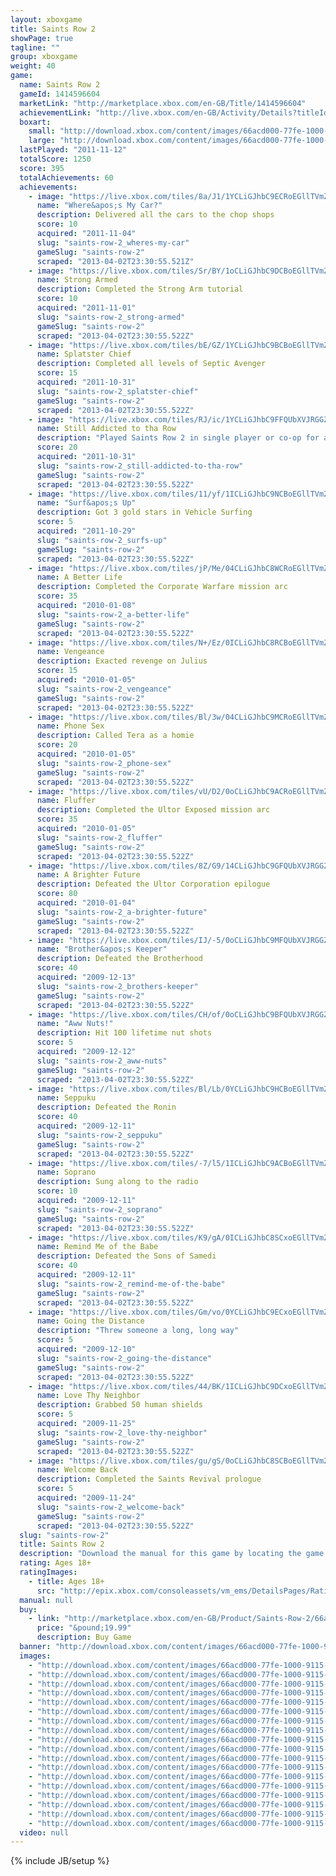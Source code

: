 ```yaml
---
layout: xboxgame
title: Saints Row 2
showPage: true
tagline: ""
group: xboxgame
weight: 40
game: 
  name: Saints Row 2
  gameId: 1414596604
  marketLink: "http://marketplace.xbox.com/en-GB/Title/1414596604"
  achievementLink: "http://live.xbox.com/en-GB/Activity/Details?titleId=1414596604"
  boxart: 
    small: "http://download.xbox.com/content/images/66acd000-77fe-1000-9115-d802545107fc/1033/boxartsm.jpg"
    large: "http://download.xbox.com/content/images/66acd000-77fe-1000-9115-d802545107fc/1033/boxartlg.jpg"
  lastPlayed: "2011-11-12"
  totalScore: 1250
  score: 395
  totalAchievements: 60
  achievements: 
    - image: "https://live.xbox.com/tiles/8a/J1/1YCLiGJhbC9ECRoEGllTVmZjL2FjaC8wLzMwAAAAAOfn5-paou0=.jpg"
      name: "Where&apos;s My Car?"
      description: Delivered all the cars to the chop shops
      score: 10
      acquired: "2011-11-04"
      slug: "saints-row-2_wheres-my-car"
      gameSlug: "saints-row-2"
      scraped: "2013-04-02T23:30:55.521Z"
    - image: "https://live.xbox.com/tiles/Sr/BY/1oCLiGJhbC9DCBoEGllTVmZjL2FjaC8wLzI3AAAAAOfn5-l3sFY=.jpg"
      name: Strong Armed
      description: Completed the Strong Arm tutorial
      score: 10
      acquired: "2011-11-01"
      slug: "saints-row-2_strong-armed"
      gameSlug: "saints-row-2"
      scraped: "2013-04-02T23:30:55.522Z"
    - image: "https://live.xbox.com/tiles/bE/GZ/1YCLiGJhbC9BCBoEGllTVmZjL2FjaC8wLzI1AAAAAOfn5-q2QXA=.jpg"
      name: Splatster Chief
      description: Completed all levels of Septic Avenger
      score: 15
      acquired: "2011-10-31"
      slug: "saints-row-2_splatster-chief"
      gameSlug: "saints-row-2"
      scraped: "2013-04-02T23:30:55.522Z"
    - image: "https://live.xbox.com/tiles/RJ/ic/1YCLiGJhbC9FFQUbXVJRGGZjL2FjaC8wLzEAAAAA5+fn+rOYXw==.jpg"
      name: Still Addicted to tha Row
      description: "Played Saints Row 2 in single player or co-op for a combined 50 hours"
      score: 20
      acquired: "2011-10-31"
      slug: "saints-row-2_still-addicted-to-tha-row"
      gameSlug: "saints-row-2"
      scraped: "2013-04-02T23:30:55.522Z"
    - image: "https://live.xbox.com/tiles/11/yf/1ICLiGJhbC9NCBoEGllTVmZjL2FjaC8wLzI5AAAAAOfn5-uwXMs=.jpg"
      name: "Surf&apos;s Up"
      description: Got 3 gold stars in Vehicle Surfing
      score: 5
      acquired: "2011-10-29"
      slug: "saints-row-2_surfs-up"
      gameSlug: "saints-row-2"
      scraped: "2013-04-02T23:30:55.522Z"
    - image: "https://live.xbox.com/tiles/jP/Me/04CLiGJhbC8WCRoEGllTVmZjL2FjaC8wLzNiAAAAAOfn5-wx85A=.jpg"
      name: A Better Life
      description: Completed the Corporate Warfare mission arc
      score: 35
      acquired: "2010-01-08"
      slug: "saints-row-2_a-better-life"
      gameSlug: "saints-row-2"
      scraped: "2013-04-02T23:30:55.522Z"
    - image: "https://live.xbox.com/tiles/N+/Ez/0ICLiGJhbC8RCBoEGllTVmZjL2FjaC8wLzJlAAAAAOfn5-8c4Ss=.jpg"
      name: Vengeance
      description: Exacted revenge on Julius
      score: 15
      acquired: "2010-01-05"
      slug: "saints-row-2_vengeance"
      gameSlug: "saints-row-2"
      scraped: "2013-04-02T23:30:55.522Z"
    - image: "https://live.xbox.com/tiles/Bl/3w/04CLiGJhbC9MCRoEGllTVmZjL2FjaC8wLzM4AAAAAOfn5-zfXRo=.jpg"
      name: Phone Sex
      description: Called Tera as a homie
      score: 20
      acquired: "2010-01-05"
      slug: "saints-row-2_phone-sex"
      gameSlug: "saints-row-2"
      scraped: "2013-04-02T23:30:55.522Z"
    - image: "https://live.xbox.com/tiles/vU/D2/0oCLiGJhbC9ACRoEGllTVmZjL2FjaC8wLzM0AAAAAOfn5-3ZQKE=.jpg"
      name: Fluffer
      description: Completed the Ultor Exposed mission arc
      score: 35
      acquired: "2010-01-05"
      slug: "saints-row-2_fluffer"
      gameSlug: "saints-row-2"
      scraped: "2013-04-02T23:30:55.522Z"
    - image: "https://live.xbox.com/tiles/8Z/G9/14CLiGJhbC9GFQUbXVJRGGZjL2FjaC8wLzIAAAAA5+fn+JKR6g==.jpg"
      name: A Brighter Future
      description: Defeated the Ultor Corporation epilogue
      score: 80
      acquired: "2010-01-04"
      slug: "saints-row-2_a-brighter-future"
      gameSlug: "saints-row-2"
      scraped: "2013-04-02T23:30:55.522Z"
    - image: "https://live.xbox.com/tiles/IJ/-5/0oCLiGJhbC9MFQUbXVJRGGZjL2FjaC8wLzgAAAAA5+fn-dafOw==.jpg"
      name: "Brother&apos;s Keeper"
      description: Defeated the Brotherhood
      score: 40
      acquired: "2009-12-13"
      slug: "saints-row-2_brothers-keeper"
      gameSlug: "saints-row-2"
      scraped: "2013-04-02T23:30:55.522Z"
    - image: "https://live.xbox.com/tiles/CH/of/0oCLiGJhbC9BFQUbXVJRGGZjL2FjaC8wLzUAAAAA5+fn-TB6Ew==.jpg"
      name: "Aww Nuts!"
      description: Hit 100 lifetime nut shots
      score: 5
      acquired: "2009-12-12"
      slug: "saints-row-2_aww-nuts"
      gameSlug: "saints-row-2"
      scraped: "2013-04-02T23:30:55.522Z"
    - image: "https://live.xbox.com/tiles/Bl/Lb/0YCLiGJhbC9HCBoEGllTVmZjL2FjaC8wLzIzAAAAAOfn5-70Uho=.jpg"
      name: Seppuku
      description: Defeated the Ronin
      score: 40
      acquired: "2009-12-11"
      slug: "saints-row-2_seppuku"
      gameSlug: "saints-row-2"
      scraped: "2013-04-02T23:30:55.522Z"
    - image: "https://live.xbox.com/tiles/-7/l5/1ICLiGJhbC9ACBoEGllTVmZjL2FjaC8wLzI0AAAAAOfn5-tWueM=.jpg"
      name: Soprano
      description: Sung along to the radio
      score: 10
      acquired: "2009-12-11"
      slug: "saints-row-2_soprano"
      gameSlug: "saints-row-2"
      scraped: "2013-04-02T23:30:55.522Z"
    - image: "https://live.xbox.com/tiles/K9/gA/0ICLiGJhbC8SCxoEGllTVmZjL2FjaC8wLzFmAAAAAOfn5-8v2Dc=.jpg"
      name: Remind Me of the Babe
      description: Defeated the Sons of Samedi
      score: 40
      acquired: "2009-12-11"
      slug: "saints-row-2_remind-me-of-the-babe"
      gameSlug: "saints-row-2"
      scraped: "2013-04-02T23:30:55.522Z"
    - image: "https://live.xbox.com/tiles/Gm/vo/0YCLiGJhbC9ECxoEGllTVmZjL2FjaC8wLzEwAAAAAOfn5-7HawY=.jpg"
      name: Going the Distance
      description: "Threw someone a long, long way"
      score: 5
      acquired: "2009-12-10"
      slug: "saints-row-2_going-the-distance"
      gameSlug: "saints-row-2"
      scraped: "2013-04-02T23:30:55.522Z"
    - image: "https://live.xbox.com/tiles/44/BK/1ICLiGJhbC9DCxoEGllTVmZjL2FjaC8wLzE3AAAAAOfn5-tlgP8=.jpg"
      name: Love Thy Neighbor
      description: Grabbed 50 human shields
      score: 5
      acquired: "2009-11-25"
      slug: "saints-row-2_love-thy-neighbor"
      gameSlug: "saints-row-2"
      scraped: "2013-04-02T23:30:55.522Z"
    - image: "https://live.xbox.com/tiles/gu/gS/0oCLiGJhbC8SCBoEGllTVmZjL2FjaC8wLzJmAAAAAOfn5-096J4=.jpg"
      name: Welcome Back
      description: Completed the Saints Revival prologue
      score: 5
      acquired: "2009-11-24"
      slug: "saints-row-2_welcome-back"
      gameSlug: "saints-row-2"
      scraped: "2013-04-02T23:30:55.522Z"
  slug: "saints-row-2"
  title: Saints Row 2
  description: "Download the manual for this game by locating the game on http://marketplace.xbox.com and selecting &ldquo;See Game Manual&quot;. Help the 3rd Streets take back their city in this explosive sequal to the 2006 hit.  Saints Row 2 features unparalleled character creation and customization; a massive open world to explore by land, air or sea; and online co-op play that enables you and a friend play through the entire story of Saints Row 2. There are no refunds for this item. For more information, see www.xbox.com/live/accounts."
  rating: Ages 18+
  ratingImages: 
    - title: Ages 18+
      src: "http://epix.xbox.com/consoleassets/vm_ems/DetailsPages/RatingSystemID/14/default/Values/14005.png"
  manual: null
  buy: 
    - link: "http://marketplace.xbox.com/en-GB/Product/Saints-Row-2/66acd000-77fe-1000-9115-d802545107fc?purchase=1&amp;DownloadType=Game"
      price: "&pound;19.99"
      description: Buy Game
  banner: "http://download.xbox.com/content/images/66acd000-77fe-1000-9115-d802545107fc/1033/banner.png"
  images: 
    - "http://download.xbox.com/content/images/66acd000-77fe-1000-9115-d802545107fc/1033/screenlg1.jpg"
    - "http://download.xbox.com/content/images/66acd000-77fe-1000-9115-d802545107fc/1033/screenlg2.jpg"
    - "http://download.xbox.com/content/images/66acd000-77fe-1000-9115-d802545107fc/1033/screenlg3.jpg"
    - "http://download.xbox.com/content/images/66acd000-77fe-1000-9115-d802545107fc/1033/screenlg4.jpg"
    - "http://download.xbox.com/content/images/66acd000-77fe-1000-9115-d802545107fc/1033/screenlg5.jpg"
    - "http://download.xbox.com/content/images/66acd000-77fe-1000-9115-d802545107fc/1033/screenlg6.jpg"
    - "http://download.xbox.com/content/images/66acd000-77fe-1000-9115-d802545107fc/1033/screenlg7.jpg"
    - "http://download.xbox.com/content/images/66acd000-77fe-1000-9115-d802545107fc/1033/screenlg8.jpg"
    - "http://download.xbox.com/content/images/66acd000-77fe-1000-9115-d802545107fc/1033/screenlg9.jpg"
    - "http://download.xbox.com/content/images/66acd000-77fe-1000-9115-d802545107fc/1033/screenlg10.jpg"
    - "http://download.xbox.com/content/images/66acd000-77fe-1000-9115-d802545107fc/1033/screenlg11.jpg"
    - "http://download.xbox.com/content/images/66acd000-77fe-1000-9115-d802545107fc/1033/screenlg12.jpg"
    - "http://download.xbox.com/content/images/66acd000-77fe-1000-9115-d802545107fc/1033/screenlg13.jpg"
    - "http://download.xbox.com/content/images/66acd000-77fe-1000-9115-d802545107fc/1033/screenlg14.jpg"
    - "http://download.xbox.com/content/images/66acd000-77fe-1000-9115-d802545107fc/1033/screenlg15.jpg"
    - "http://download.xbox.com/content/images/66acd000-77fe-1000-9115-d802545107fc/1033/screenlg16.jpg"
    - "http://download.xbox.com/content/images/66acd000-77fe-1000-9115-d802545107fc/1033/screenlg17.jpg"
    - "http://download.xbox.com/content/images/66acd000-77fe-1000-9115-d802545107fc/1033/screenlg18.jpg"
  video: null
---
```

{% include JB/setup %}